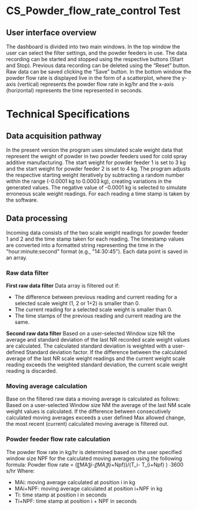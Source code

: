 # CS_Powder_flow_rate_control Test
## User interface overview
The dashboard is divided into two main windows. In the top window the user can select the filter settings, and the powder feeders in use. The data recording can be started and stopped using the respective buttons (Start and Stop). 
Previous data recording can be deleted using the “Reset” button. Raw data can be saved clicking the “Save” button. In the bottom window the powder flow rate is displayed live in the form of a scatterplot, where the y-axis (vertical) represents the powder flow rate in kg/hr and the x-axis (horizontal) represents the time represented in seconds.

# Technical Specifications
## Data acquisition pathway
In the present version the program uses simulated scale weight data that represent the weight of powder in two powder feeders used for cold spray additive manufacturing. 
The start weight for powder feeder 1 is set to 3 kg and the start weight for powder feeder 2 is set to 4 kg. 
The program adjusts the respective starting weight iteratively by subtracting a random number within the range (-0.0001 kg to 0.0003 kg), creating variations in the generated values. 
The negative value of -0.0001 kg is selected to simulate erroneous scale weight readings. For each reading a time stamp is taken by the software. 

## Data processing
Incoming data consists of the two scale weight readings for powder feeder 1 and 2 and the time stamp taken for each reading. 
The timestamp values are converted into a formatted string representing the time in the "hour:minute:second" format (e.g., "14:30:45"). Each data point is saved in an array. 

### Raw data filter
**First raw data filter**
Data array is filtered out if:
* The difference between previous reading and current reading for a selected scale weight (1, 2 or 1+2) is smaller than 0.
* The current reading for a selected scale weight is smaller than 0.
* The time stamps of the previous reading and current reading are the same.

**Second raw data filter**
Based on a user-selected Window size NR the average and standard deviation of the last NR recorded scale weight values are calculated. The calculated standard deviation is weighted with a user-defined Standard deviation factor. 
If the difference between the calculated average of the last NR scale weight readings and the current weight scale reading exceeds the weighted standard deviation, the current scale weight reading is discarded.

### Moving average calculation
Base on the filtered raw data a moving average is calculated as follows:
Based on a user-selected Window size NM the average of the last NM scale weight values is calculated. 
If the difference between consecutively calculated moving averages exceeds a user defined Max allowed change, the most recent (current) calculated moving average is filtered out.

### Powder feeder flow rate calculation
The powder flow rate in kg/hr is determined based on the user specified window size NPF for the calculated moving averages using the following formula:
Powder flow rate = (〖MA〗_i-〖MA〗_(i+Npf))/(T_i- T_(i+Npf) )  ∙3600 s/hr
Where: 
* MAi: moving average calculated at position i in kg
* MAi+NPF: moving average calculated at position i+NPF in kg
* Ti: time stamp at position i in seconds
* Ti+NPF: time stamp at position i + NPF in seconds




